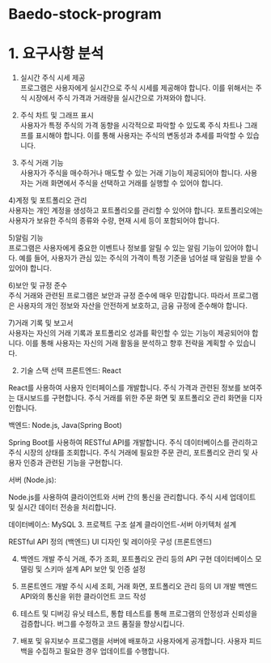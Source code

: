 # Baedo-stock-program

<h1>1. 요구사항 분석</h1>

1) 실시간 주식 시세 제공 <br>
   프로그램은 사용자에게 실시간으로 주식 시세를 제공해야 합니다. 이를 위해서는 주식 시장에서 주식 가격과 거래량을 실시간으로 가져와야 합니다.

2) 주식 차트 및 그래프 표시<br>
   사용자가 특정 주식의 가격 동향을 시각적으로 파악할 수 있도록 주식 차트나 그래프를 표시해야 합니다. 이를 통해 사용자는 주식의 변동성과 추세를 파악할 수 있습니다.

3) 주식 거래 기능<br>
   사용자가 주식을 매수하거나 매도할 수 있는 거래 기능이 제공되어야 합니다. 사용자는 거래 화면에서 주식을 선택하고 거래를 실행할 수 있어야 합니다.

4)계정 및 포트폴리오 관리<br>
사용자는 개인 계정을 생성하고 포트폴리오를 관리할 수 있어야 합니다. 포트폴리오에는 사용자가 보유한 주식의 종류와 수량, 현재 시세 등이 포함되어야 합니다.

5)알림 기능<br>
프로그램은 사용자에게 중요한 이벤트나 정보를 알릴 수 있는 알림 기능이 있어야 합니다. 예를 들어, 사용자가 관심 있는 주식의 가격이 특정 기준을 넘어설 때 알림을 받을 수 있어야 합니다.

6)보안 및 규정 준수<br>
주식 거래와 관련된 프로그램은 보안과 규정 준수에 매우 민감합니다. 따라서 프로그램은 사용자의 개인 정보와 자산을 안전하게 보호하고, 금융 규정에 준수해야 합니다.

7)거래 기록 및 보고서<br>
사용자는 자신의 거래 기록과 포트폴리오 성과를 확인할 수 있는 기능이 제공되어야 합니다. 이를 통해 사용자는 자신의 거래 활동을 분석하고 향후 전략을 계획할 수 있습니다.


2. 기술 스택 선택
프론트엔드: React

React를 사용하여 사용자 인터페이스를 개발합니다.
주식 가격과 관련된 정보를 보여주는 대시보드를 구현합니다.
주식 거래를 위한 주문 화면 및 포트폴리오 관리 화면을 디자인합니다.

백엔드: Node.js, Java(Spring Boot)

Spring Boot를 사용하여 RESTful API를 개발합니다.
주식 데이터베이스를 관리하고 주식 시장의 상태를 조회합니다.
주식 거래에 필요한 주문 관리, 포트폴리오 관리 및 사용자 인증과 관련된 기능을 구현합니다.

서버 (Node.js):

Node.js를 사용하여 클라이언트와 서버 간의 통신을 관리합니다.
주식 시세 업데이트 및 실시간 데이터 전송을 처리합니다.

데이터베이스: MySQL
3. 프로젝트 구조 설계
클라이언트-서버 아키텍처 설계

RESTful API 정의 (백엔드)
UI 디자인 및 레이아웃 구성 (프론트엔드)

4. 백엔드 개발
주식 거래, 주가 조회, 포트폴리오 관리 등의 API 구현
데이터베이스 모델링 및 스키마 설계
API 보안 및 인증 설정

5. 프론트엔드 개발
주식 시세 조회, 거래 화면, 포트폴리오 관리 등의 UI 개발
백엔드 API와의 통신을 위한 클라이언트 코드 작성

6. 테스트 및 디버깅
유닛 테스트, 통합 테스트를 통해 프로그램의 안정성과 신뢰성을 검증합니다.
버그를 수정하고 코드 품질을 향상시킵니다.

7. 배포 및 유지보수
프로그램을 서버에 배포하고 사용자에게 공개합니다.
사용자 피드백을 수집하고 필요한 경우 업데이트를 수행합니다.
